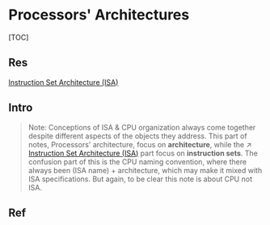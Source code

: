 # Processors' Architectures

[TOC]



## Res
[Instruction Set Architecture (ISA)](../../../🧬%20Computer%20System/Computer%20Architecture/Instruction%20Set%20Architecture%20(ISA)/Instruction%20Set%20Architecture%20(ISA).md)



## Intro
> Note: 
> Conceptions of ISA & CPU organization always come together despite different aspects of the objects they address. This part of notes, Processors' architecture, focus on **architecture**, while the ↗ [Instruction Set Architecture (ISA)](../../../🧬%20Computer%20System/Computer%20Architecture/Instruction%20Set%20Architecture%20(ISA)/Instruction%20Set%20Architecture%20(ISA).md) part focus on **instruction sets**. The confusion part of this is the CPU naming convention, where there always been (ISA name) + architecture, which may make it mixed with ISA specifications. But again, to be clear this note is about CPU not ISA. 



## Ref
[Processor register | Wikipedia]: https://en.wikipedia.org/wiki/Processor_register

